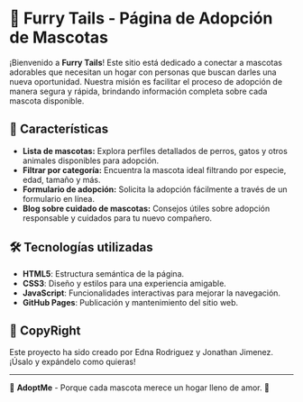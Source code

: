 # 🐾 Furry Tails - Página de Adopción de Mascotas

¡Bienvenido a **Furry Tails**! Este sitio está dedicado a conectar a mascotas adorables que necesitan un hogar con personas que buscan darles una nueva oportunidad. Nuestra misión es facilitar el proceso de adopción de manera segura y rápida, brindando información completa sobre cada mascota disponible.

## 🚀 Características

- **Lista de mascotas:** Explora perfiles detallados de perros, gatos y otros animales disponibles para adopción.
- **Filtrar por categoría:** Encuentra la mascota ideal filtrando por especie, edad, tamaño y más.
- **Formulario de adopción:** Solicita la adopción fácilmente a través de un formulario en línea.
- **Blog sobre cuidado de mascotas:** Consejos útiles sobre adopción responsable y cuidados para tu nuevo compañero.

## 🛠️ Tecnologías utilizadas

- **HTML5**: Estructura semántica de la página.
- **CSS3**: Diseño y estilos para una experiencia amigable.
- **JavaScript**: Funcionalidades interactivas para mejorar la navegación.
- **GitHub Pages**: Publicación y mantenimiento del sitio web.


## 📄 CopyRight

Este proyecto ha sido creado por Edna Rodriguez y Jonathan Jimenez. ¡Úsalo y expándelo como quieras!

---

🌟 **AdoptMe** - Porque cada mascota merece un hogar lleno de amor. 🌟